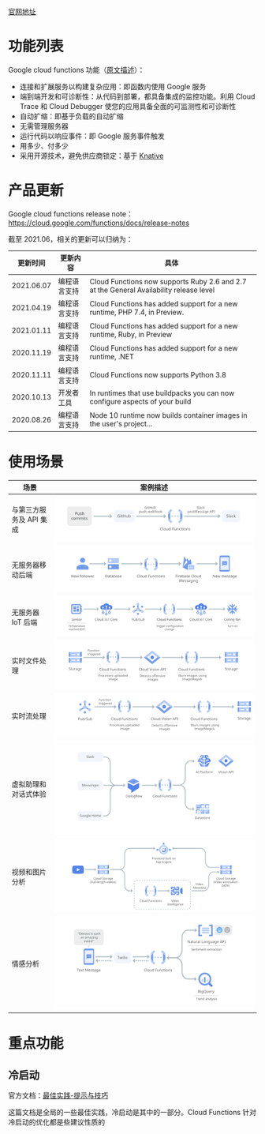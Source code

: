 [官网地址](https://cloud.google.com/functions/)

# 功能列表

Google cloud functions 功能（[原文描述](https://cloud.google.com/functions#section-14)）：

* 连接和扩展服务以构建复杂应用：即函数内使用 Google 服务
* 端到端开发和可诊断性：从代码到部署，都具备集成的监控功能。利用 Cloud Trace 和 Cloud Debugger 使您的应用具备全面的可监测性和可诊断性
* 自动扩缩：即基于负载的自动扩缩
* 无需管理服务器
* 运行代码以响应事件：即 Google 服务事件触发
* 用多少、付多少
* 采用开源技术，避免供应商锁定：基于 [Knative](https://coldtea214.gitbook.io/cncf-serverless/installableplatform/knative)

# 产品更新

Google cloud functions release note：https://cloud.google.com/functions/docs/release-notes

截至 2021.06，相关的更新可以归纳为：

| 更新时间 | 更新内容 | 具体 |
|---------|--------|-----|
| 2021.06.07 | 编程语言支持 | Cloud Functions now supports Ruby 2.6 and 2.7 at the General Availability release level |
| 2021.04.19 | 编程语言支持 | Cloud Functions has added support for a new runtime, PHP 7.4, in Preview. |
| 2021.01.11 | 编程语言支持 | Cloud Functions has added support for a new runtime, Ruby, in Preview |
| 2020.11.19 | 编程语言支持 | Cloud Functions has added support for a new runtime, .NET |
| 2020.11.11 | 编程语言支持 | Cloud Functions now supports Python 3.8 |
| 2020.10.13 | 开发者工具 | In runtimes that use buildpacks you can now configure aspects of your build |
| 2020.08.26 | 编程语言支持 | Node 10 runtime now builds container images in the user's project... |

# 使用场景

| 场景 | 案例描述 |
|----|--------|
| 与第三方服务及 API 集成 | ![user-case1](./user-case1.svg) |
| 无服务器移动后端 | ![user-case2](./user-case2.svg) |
| 无服务器 IoT 后端 | ![user-case3](./user-case3.svg) |
| 实时文件处理 | ![user-case4](./user-case4.svg) |
| 实时流处理 | ![user-case5](./user-case5.svg) |
| 虚拟助理和对话式体验 | ![user-case6](./user-case6.svg) |
| 视频和图片分析 | ![user-case7](./user-case7.svg) |
| 情感分析 | ![user-case8](./user-case8.svg) |

# 重点功能

## 冷启动

官方文档：[最佳实践-提示与技巧](https://cloud.google.com/functions/docs/bestpractices/tips)

这篇文档是全局的一些最佳实践，冷启动是其中的一部分。Cloud Functions 针对冷启动的优化都是些建议性质的
